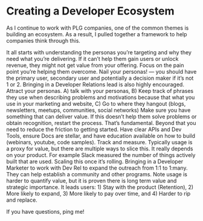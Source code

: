 Creating a Developer Ecosystem
===================
As I continue to work with PLG companies, one of the common themes is building an ecosystem. As a result, I pulled together a framework to help companies think through this.

It all starts with understanding the personas you’re targeting and why they need what you’re delivering. If it can’t help them gain users or unlock revenue, they might not get value from your offering. Focus on the pain point you’re helping them overcome.
Nail your personas! — you should have the primary user, secondary user and potentially a decision maker if it’s not 1 or 2. Bringing in a Developer Relations lead is also highly encouraged.
Attract your personas. A) talk with your personas, B) Keep track of phrases they use when describing problems and motivations because that what you use in your marketing and website, C) Go to where they hangout (blogs, newsletters, meetups, communities, social networks)
Make sure you have something that can deliver value. If this doesn’t help them solve problems or obtain recognition, restart the process. That’s fundamental. Beyond that you need to reduce the friction to getting started. Have clear APIs and Dev Tools, ensure Docs are stellar, and have education available on how to build (webinars, youtube, code samples).
Track and measure. Typically usage is a proxy for value, but there are multiple ways to slice this. It really depends on your product. For example Slack measured the number of things actively built that are used.
Scaling this once it’s rolling. Bringing in a Developer Marketer to work with Dev Rel to expand the outreach from 1:1 to 1:many. They can help establish a community and other programs.
Note usage is harder to quantify value, but it is proven there is long term value and strategic importance. It leads users: 1) Stay with the product (Retention), 2) More likely to expand, 3) More likely to pay over time, and 4) Harder to rip and replace.

If you have questions, ping me!
